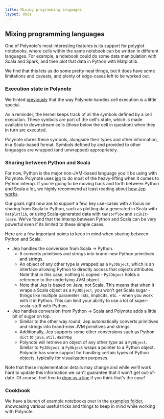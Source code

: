 ```yaml
---
title: Mixing programming languages
layout: docs
---
```


## Mixing programming languages

One of Polynote's most interesting features is its support for polyglot notebooks, where cells within the same notebook 
can be written in different languages. For example, a notebook could do some data manipulation with Scala and Spark, 
and then plot that data in Python with Matplotlib. 

We find that this lets us do some pretty neat things, but it does have some limitations and caveats, and plenty of edge-cases
left to be worked out. 

### Execution state in Polynote

We hinted [previously](02-basic-usage.md#The-symbol-table-and-input-scope) that the way Polynote handles cell execution
is a little special.

As a reminder, the kernel keeps track of all the symbols defined by a cell execution. These symbols are part 
of the cell's state, which is made available to downstream cells (those below the cell in question) when they in turn 
are executed. 

Polynote stores these symbols, alongside their types and other information, in a Scala-based format. Symbols defined by
and provided to other languages are wrapped (and unwrapped) appropriately. 

### Sharing between Python and Scala

For now, Python is the major non-JVM-based language you'll be using with Polynote. Polynote uses 
[jep](https://github.com/ninia/jep) to do most of the heavy-lifting when it comes to Python interop. If you're going to
be moving back and forth between Python and Scala a lot, we highly recommend at least reading about 
[how Jep works](https://github.com/ninia/jep/wiki/How-Jep-Works).

Our goals right now are to support a few, key use-cases with a focus on sharing from Scala to Python, 
such as plotting data generated in Scala with `matplotlib`, or using Scala-generated data with `tensorflow` and 
`scikit-learn`. We've found that the interop between Python and Scala can be very powerful even if its limited to these 
simple cases. 

Here are a few important points to keep in mind when sharing between Python and Scala:

* Jep handles the conversion from Scala -> Python. 
  * It converts primitives and strings into brand-new Python primitives and strings. 
  * An object of any other type is wrapped as a `PyJObject`, which is an interface allowing Python to directly access 
    that objects attributes. Note that in this case, nothing is copied - `PyJObject` holds a reference to the underlying 
    JVM object. 
  * Note that Jep is based on Java, not Scala. This means that when it wraps a Scala object as a `PyJObject`, you won't 
    get Scala sugar - things like multiple parameter lists, implicits, etc. - when you work with it in Python. 
    This can limit your ability to use a lot of super-scala-stuff with Python.
* Jep handles conversion from Python -> Scala and Polynote adds a little bit of sugar on top. 
  * Similar to the other way round, Jep automatically converts primitives and strings into brand-new JVM primitives and strings.
  * Additionally, Jep supports some other conversions such as Python `dict` to `java.util.HashMap`
  * Polynote will retrieve an object of any other type as a `PyObject`. Similar to `PyJObject`, a `PyObject` wraps a pointer
    to a Python object. Polynote has some support for handling certain types of Python objects, typically for visualization 
    purposes. 

Note that these implementation details may change and while we'll work hard to update this information we can't guarantee
that it won't get out-of-date. Of course, feel free to [drop us a line](https://gitter.im/polynote/polynote) if you 
think that's the case!

### Cookbook

We have a bunch of example notebooks over in the [examples folder](https://github.com/polynote/polynote/tree/master/docs/examples), 
showcasing various useful tricks and things to keep in mind while working with Polynote. 

